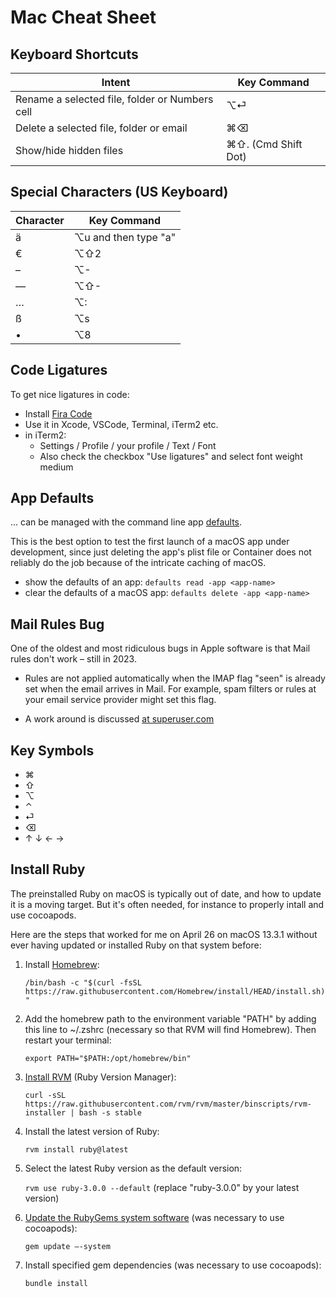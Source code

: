 # Mac Cheat Sheet

## Keyboard Shortcuts

| Intent | Key Command |
| --------- | ----------- |
| Rename a selected file, folder or Numbers cell | ⌥⏎ |
| Delete a selected file, folder or email | ⌘⌫ |
| Show/hide hidden files | ⌘⇧. (Cmd Shift Dot) |

## Special Characters (US Keyboard)

| Character | Key Command          |
| --------- | -------------------- |
| ä         | ⌥u and then type "a" |
| €         | ⌥⇧2                  |
| –         | ⌥-                   |
| —         | ⌥⇧-                  |
| …         | ⌥:                   |
| ß         | ⌥s                   |
| •         | ⌥8                   |

## Code Ligatures

To get nice ligatures in code:

* Install [Fira Code](https://fonts.google.com/specimen/Fira+Code)
* Use it in Xcode, VSCode, Terminal, iTerm2 etc.
* in iTerm2:
  * Settings / Profile / your profile / Text / Font
  * Also check the checkbox "Use ligatures" and select font weight medium

## App Defaults

... can be managed with the command line app [defaults](https://support.apple.com/en-gb/guide/terminal/apda49a1bb2-577e-4721-8f25-ffc0836f6997/mac).

This is the best option to test the first launch of a macOS app under development, since just deleting the app's plist file or Container does not reliably do the job because of the intricate caching of macOS.

* show the defaults of an app: `defaults read -app <app-name>`
* clear the defaults of a macOS app: `defaults delete -app <app-name>`

## Mail Rules Bug

One of the oldest and most ridiculous bugs in Apple software is that Mail rules don't work – still in 2023.

* Rules are not applied automatically when the IMAP flag "seen" is already set when the email arrives in Mail. For example, spam filters or rules at your email service provider might set this flag.

* A work around is discussed [at superuser.com](https://superuser.com/questions/33177/apple-mail-doesnt-apply-rules-unless-i-choose-apply-rules-manually)

## Key Symbols

* ⌘
* ⇧
* ⌥
* ⌃
* ⏎
* ⌫
* ↑ ↓ ← →

## Install Ruby

The preinstalled Ruby on macOS is typically out of date, and how to update it is a moving target. But it's often needed, for instance to properly intall and use cocoapods.

Here are the steps that worked for me on April 26 on macOS 13.3.1 without ever having updated or installed Ruby on that system before:

1. Install [Homebrew](https://brew.sh):
   
    `/bin/bash -c "$(curl -fsSL https://raw.githubusercontent.com/Homebrew/install/HEAD/install.sh)"`
2. Add the homebrew path to the environment variable "PATH" by adding this line to ~/.zshrc (necessary so that RVM will find Homebrew). Then restart your terminal:
   
    `export PATH="$PATH:/opt/homebrew/bin"`
    
3. [Install RVM](https://stackoverflow.com/questions/38194032/how-can-i-update-ruby-version-2-0-0-to-the-latest-version-in-mac-os-x-v10-10-yo) (Ruby Version Manager):
   
    `curl -sSL https://raw.githubusercontent.com/rvm/rvm/master/binscripts/rvm-installer | bash -s stable`
    
4. Install the latest version of Ruby:
   
    `rvm install ruby@latest`
    
5. Select the latest Ruby version as the default version:
   
    `rvm use ruby-3.0.0 --default` (replace "ruby-3.0.0" by your latest version)
    
6. [Update the RubyGems system software](https://stackoverflow.com/questions/60631953/warning-the-running-version-of-bundler-is-older-than-the-version-that-created-t) (was necessary to use cocoapods):
   
    `gem update —-system`
    
7. Install specified gem dependencies (was necessary to use cocoapods):
   
    `bundle install`